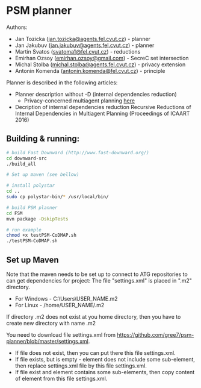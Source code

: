 # PSM planner

Authors:
* Jan Tozicka (jan.tozicka@agents.fel.cvut.cz) - planner
* Jan Jakubuv (jan.jakubuv@agents.fel.cvut.cz) - planner
* Martin Svatos (svatoma1@fel.cvut.cz) - reductions
* Emirhan Ozsoy (emirhan.ozsoy@gmail.com) - SecreC set intersection
* Michal Stolba (michal.stolba@agents.fel.cvut.cz) - privacy extension
* Antonin Komenda (antonin.komenda@fel.cvut.cz) - principle

Planner is described in the following articles:
* Planner description without -D (internal dependencies reduction)
  * Privacy-concerned multiagent planning [here](http://link.springer.com/article/10.1007%2Fs10115-015-0887-7)
* Decription of internal dependencies reduction
   Recursive Reductions of Internal Dependencies in Multiagent Planning (Proceedings of ICAART 2016)

## Building & running:
``` bash
# build Fast Downward (http://www.fast-downward.org/)
cd downward-src
./build_all

# Set up maven (see bellow)

# install polystar
cd ..
sudo cp polystar-bin/* /usr/local/bin/

# build PSM planner
cd FSM
mvn package -DskipTests

# run example
chmod +x testPSM-CoDMAP.sh
./testPSM-CoDMAP.sh
```

## Set up Maven

Note that the maven needs to be set up to connect to ATG repositories to can get dependencies for project:
The file "settings.xml" is placed in ".m2" directory.
* For Windows - C:\Users\USER_NAME\.m2
* For Linux - /home/USER_NAME/.m2

If directory .m2 does not exist at you home directory, then you have to create new directory with name .m2

You need to download file settings.xml from https://github.com/gree7/psm-planner/blob/master/settings.xml.
* If file does not exist, then you can put there this file settings.xml.
* If file exists, but is empty - <setting> element does not include some sub-element, then replace settings.xml file by this file settings.xml.
* If file exist and <setting> element contains some sub-elements, then copy content of <setting> element from this file settings.xml.
